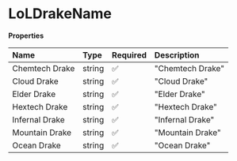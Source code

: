 # LoLDrakeName

**Properties**

| Name           | Type   | Required | Description      |
| :------------- | :----- | :------- | :--------------- |
| Chemtech Drake | string | ✅       | "Chemtech Drake" |
| Cloud Drake    | string | ✅       | "Cloud Drake"    |
| Elder Drake    | string | ✅       | "Elder Drake"    |
| Hextech Drake  | string | ✅       | "Hextech Drake"  |
| Infernal Drake | string | ✅       | "Infernal Drake" |
| Mountain Drake | string | ✅       | "Mountain Drake" |
| Ocean Drake    | string | ✅       | "Ocean Drake"    |

<!-- This file was generated by liblab | https://liblab.com/ -->
